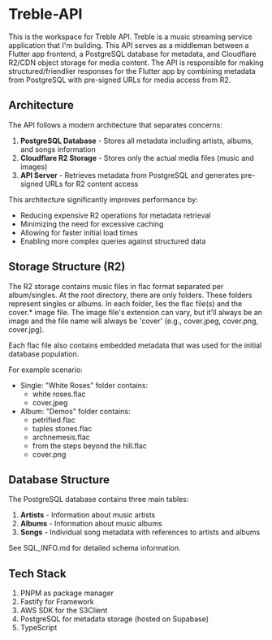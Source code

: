# Treble-API
This is the workspace for Treble API. Treble is a music streaming service application that I'm building. This API serves as a middleman between a Flutter app frontend, a PostgreSQL database for metadata, and Cloudflare R2/CDN object storage for media content. The API is responsible for making structured/friendlier responses for the Flutter app by combining metadata from PostgreSQL with pre-signed URLs for media access from R2.

## Architecture
The API follows a modern architecture that separates concerns:
1. **PostgreSQL Database** - Stores all metadata including artists, albums, and songs information
2. **Cloudflare R2 Storage** - Stores only the actual media files (music and images)
3. **API Server** - Retrieves metadata from PostgreSQL and generates pre-signed URLs for R2 content access

This architecture significantly improves performance by:
- Reducing expensive R2 operations for metadata retrieval
- Minimizing the need for excessive caching
- Allowing for faster initial load times
- Enabling more complex queries against structured data

## Storage Structure (R2)
The R2 storage contains music files in flac format separated per album/singles. At the root directory, there are only folders. These folders represent singles or albums. In each folder, lies the flac file(s) and the cover.* image file. The image file's extension can vary, but it'll always be an image and the file name will always be 'cover' (e.g., cover.jpeg, cover.png, cover.jpg).

Each flac file also contains embedded metadata that was used for the initial database population.

For example scenario:
- Single: "White Roses" folder contains:
  - white roses.flac
  - cover.jpeg
- Album: "Demos" folder contains:
  - petrified.flac
  - tuples stones.flac
  - archnemesis.flac
  - from the steps beyond the hill.flac
  - cover.png

## Database Structure
The PostgreSQL database contains three main tables:
1. **Artists** - Information about music artists
2. **Albums** - Information about music albums
3. **Songs** - Individual song metadata with references to artists and albums

See SQL_INFO.md for detailed schema information.

## Tech Stack
1. PNPM as package manager
2. Fastify for Framework
3. AWS SDK for the S3Client
4. PostgreSQL for metadata storage (hosted on Supabase)
5. TypeScript